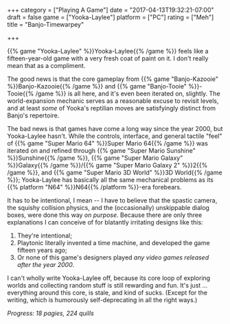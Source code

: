 +++
category = ["Playing A Game"]
date = "2017-04-13T19:32:21-07:00"
draft = false
game = ["Yooka-Laylee"]
platform = ["PC"]
rating = ["Meh"]
title = "Banjo-Timewarpey"

+++

{{% game "Yooka-Laylee" %}}Yooka-Laylee{{% /game %}} feels like a fifteen-year-old game with a very fresh coat of paint on it.  I don't really mean that as a compliment.

The good news is that the core gameplay from {{% game "Banjo-Kazooie" %}}Banjo-Kazooie{{% /game %}} and {{% game "Banjo-Tooie" %}}-Tooie{{% /game %}} is all here, and it's even been iterated on, slightly.  The world-expansion mechanic serves as a reasonable excuse to revisit levels, and at least <i>some</i> of Yooka's reptilian moves are satisfyingly distinct from Banjo's repertoire.

The bad news is that games have come a long way since the year 2000, but Yooka-Laylee hasn't.  While the controls, interface, and general tactile "feel" of {{% game "Super Mario 64" %}}Super Mario 64{{% /game %}} was iterated on and refined through {{% game "Super Mario Sunshine" %}}Sunshine{{% /game %}}, {{% game "Super Mario Galaxy" %}}Galaxy{{% /game %}}/{{% game "Super Mario Galaxy 2" %}}2{{% /game %}}, and {{% game "Super Mario 3D World" %}}3D World{{% /game %}}; Yooka-Laylee has basically all the same mechanical problems as its {{% platform "N64" %}}N64{{% /platform %}}-era forebears.

It has to be intentional, I mean -- I have to believe that the spastic camera, the squishy collision physics, and the (occasionally) unskippable dialog boxes, were done this way <i>on purpose</i>.  Because there are only three explanations I can conceive of for blatantly irritating designs like this:

1. They're intentional;
2. Playtonic literally invented a time machine, and developed the game fifteen years ago;
3. Or none of this game's designers played <i>any video games released after the year 2000</i>.

I can't wholly write Yooka-Laylee off, because its core loop of exploring worlds and collecting random stuff is still rewarding and fun.  It's just ... everything around this core, is stale, and kind of sucks.  (Except for the writing, which is humorously self-deprecating in all the right ways.)

<i>Progress: 18 pagies, 224 quills</i>
